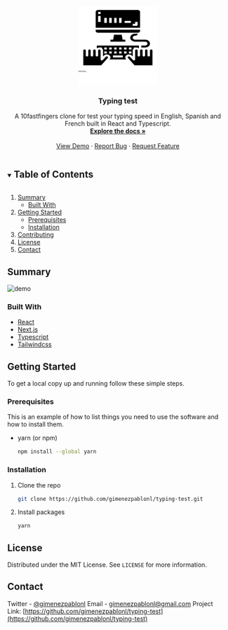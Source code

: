 <!--
*** Thanks for checking out the Best-README-Template. If you have a suggestion
*** that would make this better, please fork the repo and create a pull request
*** or simply open an issue with the tag "enhancement".
*** Thanks again! Now go create something AMAZING! :D
***
***
***
*** To avoid retyping too much info. Do a search and replace for the following:
*** gimenezpablonl, typing-test-cra, twitter_handle, gimenezpablonl@gmail.com, Typing test, A 10fastfingers clone for test your typing speed in English, Spanish and French built in React and Typescript and using Tailwindcss.
-->


<!-- PROJECT LOGO -->
<br />
<p align="center">
<p align="center">
  <a href="https://github.com/gimenezpablonl/typing-test">
    <img src="assets/logo.svg" alt="Logo" width="180" height="180">
  </a>
  <h3 align="center">Typing test</h3>
  <p align="center">
    A 10fastfingers clone for test your typing speed in English, Spanish and French built in React and Typescript.
    <br />
    <a href="https://github.com/gimenezpablonl/typing-test"><strong>Explore the docs »</strong></a>
    <br />
    <br />
    <a href="https://gimenezpablonl-typing-test.vercel.app">View Demo</a>
    ·
    <a href="https://github.com/gimenezpablonl/typing-test/issues">Report Bug</a>
    ·
    <a href="https://github.com/gimenezpablonl/typing-test/issues">Request Feature</a>
  </p>
</p>



<!-- TABLE OF CONTENTS -->
<details open="open">
  <summary><h2 style="display: inline-block">Table of Contents</h2></summary>
  <ol>
    <li>
      <a href="#summary">Summary</a>
      <ul>
        <li><a href="#built-with">Built With</a></li>
      </ul>
    </li>
    <li>
      <a href="#getting-started">Getting Started</a>
      <ul>
        <li><a href="#prerequisites">Prerequisites</a></li>
        <li><a href="#installation">Installation</a></li>
      </ul>
    </li>
    <li><a href="#contributing">Contributing</a></li>
    <li><a href="#license">License</a></li>
    <li><a href="#contact">Contact</a></li>
  </ol>
</details>



<!-- ABOUT THE PROJECT -->
## Summary 
![demo](https://user-images.githubusercontent.com/37600947/114434386-55664780-9b99-11eb-9058-7ffbfe018f9e.gif)

### Built With

* [React](https://reactjs.org/)
* [Next.js](https://nextjs.org/)
* [Typescript](https://www.typescriptlang.org/)
* [Tailwindcss](https://tailwindcss.com/)



<!-- GETTING STARTED -->
## Getting Started

To get a local copy up and running follow these simple steps.

### Prerequisites

This is an example of how to list things you need to use the software and how to install them.
* yarn (or npm)
  ```sh
  npm install --global yarn
  ```

### Installation

1. Clone the repo
   ```sh
   git clone https://github.com/gimenezpablonl/typing-test.git
   ```
2. Install packages
   ```sh
   yarn
   ```



<!-- LICENSE -->
## License

Distributed under the MIT License. See `LICENSE` for more information.




<!-- CONTACT -->
## Contact

Twitter - [@gimenezpablonl](https://twitter.com/gimenezpablonl)
Email - gimenezpablonl@gmail.com
Project Link: [https://github.com/gimenezpablonl/typing-test](https://github.com/gimenezpablonl/typing-test)
